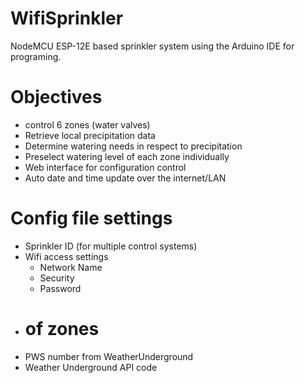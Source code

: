 # WifiSprinkler
NodeMCU ESP-12E based sprinkler system using the Arduino IDE for programing.


# Objectives
- control 6 zones (water valves)
- Retrieve local precipitation data
- Determine watering needs in respect to precipitation
- Preselect watering level of each zone individually
- Web interface for configuration control
- Auto date and time update over the internet/LAN

# Config file settings
- Sprinkler ID (for multiple control systems)
- Wifi access settings
  - Network Name
  - Security
  - Password
- # of zones
- PWS number from WeatherUnderground
- Weather Underground API code
